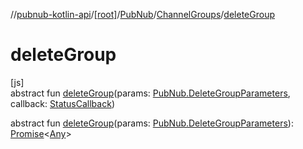 //[pubnub-kotlin-api](../../../../index.md)/[[root]](../../index.md)/[PubNub](../index.md)/[ChannelGroups](index.md)/[deleteGroup](delete-group.md)

# deleteGroup

[js]\
abstract fun [deleteGroup](delete-group.md)(params: [PubNub.DeleteGroupParameters](../-delete-group-parameters/index.md), callback: [StatusCallback](../../-status-callback/index.md))

abstract fun [deleteGroup](delete-group.md)(params: [PubNub.DeleteGroupParameters](../-delete-group-parameters/index.md)): [Promise](https://kotlinlang.org/api/latest/jvm/stdlib/kotlin-stdlib/kotlin.js/-promise/index.html)&lt;[Any](https://kotlinlang.org/api/latest/jvm/stdlib/kotlin-stdlib/kotlin/-any/index.html)&gt;
